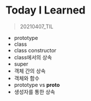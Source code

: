 # Today I Learned

> 20210407_TIL

- prototype
- class
- class constructor
- class에서의 상속
- super
- 객체 간의 상속
- 객체와 함수
- prototype vs **proto**
- 생성자를 통한 상속
